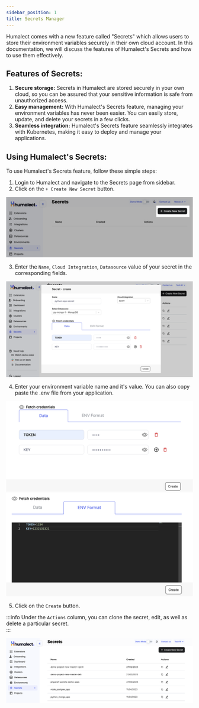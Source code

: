 ```yaml
---
sidebar_position: 1
title: Secrets Manager
---
```



Humalect comes with a new feature called "Secrets" which allows users to store their environment variables securely in their own cloud account. In this documentation, we will discuss the features of Humalect's Secrets and how to use them effectively.

## Features of Secrets:

1. **Secure storage:** Secrets in Humalect are stored securely in your own cloud, so you can be assured that your sensitive information is safe from unauthorized access.
2. **Easy management:** With Humalect's Secrets feature, managing your environment variables has never been easier. You can easily store, update, and delete your secrets in a few clicks.
3. **Seamless integration:** Humalect's Secrets feature seamlessly integrates with Kubernetes, making it easy to deploy and manage your applications.

## Using Humalect's Secrets:

To use Humalect's Secrets feature, follow these simple steps:

1. Login to Humalect and navigate to the Secrets page from sidebar.
2. Click on the `+ Create New Secret` button.

![secrets-intro](./../../static/img/secrets-intro.png)

3. Enter the `Name`, `Cloud Integration`, `Datasource` value of your secret in the corresponding fields.

![secrets-create](./../../static/img/secrets-create.png)

4. Enter your environment variable name and it's value. You can also copy paste the .env file from your application.

![secrets-data-field](./../../static/img/secrets-data-field.png)
![secrets-env-field](./../../static/img/secrets-env-field.png)

5. Click on the `Create` button.


:::info
Under the `Actions` column, you can clone the secret, edit, as well as delete a particular secret.  
:::

![secrets-all](./../../static/img/secrets-all.png)





